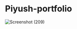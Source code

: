 # Piyush-portfolio
![Screenshot (209)](https://user-images.githubusercontent.com/69582531/215853949-d4447c98-344b-46c3-853f-1f38fe5388ef.png)
